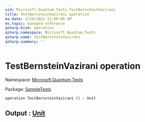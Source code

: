 ```yaml
---
uid: Microsoft.Quantum.Tests.TestBernsteinVazirani
title: TestBernsteinVazirani operation
ms.date: 3/24/2021 12:00:00 AM
ms.topic: managed-reference
qsharp.kind: operation
qsharp.namespace: Microsoft.Quantum.Tests
qsharp.name: TestBernsteinVazirani
qsharp.summary: ''
---
```


# TestBernsteinVazirani operation

Namespace: [Microsoft.Quantum.Tests](xref:Microsoft.Quantum.Tests)

Package: [SampleTests](https://nuget.org/packages/SampleTests)




```qsharp
operation TestBernsteinVazirani () : Unit
```


## Output : [Unit](xref:microsoft.quantum.lang-ref.unit)

